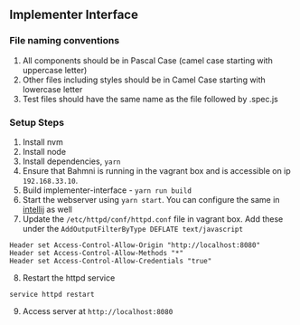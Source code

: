 Implementer Interface
---------------------

### File naming conventions

1. All components should be in Pascal Case (camel case starting with uppercase letter)
2. Other files including styles should be in Camel Case starting with lowercase letter
3. Test files should have the same name as the file followed by .spec.js

### Setup Steps

1. Install nvm
2. Install node
3. Install dependencies, `yarn`
4. Ensure that Bahmni is running in the vagrant box and is accessible on ip `192.168.33.10`.
5. Build implementer-interface - `yarn run build`
6. Start the webserver using `yarn start`. You can configure the same in [intellij](http://picpaste.com/Screen_Shot_2016-10-30_at_7.04.02_PM-riCem4le.png) as well
7. Update the `/etc/httpd/conf/httpd.conf` file in vagrant box.  Add these under the `AddOutputFilterByType DEFLATE text/javascript`
```
Header set Access-Control-Allow-Origin "http://localhost:8080"
Header set Access-Control-Allow-Methods "*"
Header set Access-Control-Allow-Credentials "true"
```
8. Restart the httpd service
```
service httpd restart
```
9. Access server at ``http://localhost:8080``
